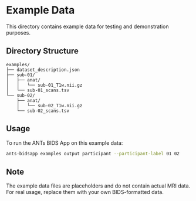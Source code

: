 # Example Data

This directory contains example data for testing and demonstration purposes.

## Directory Structure

```
examples/
├── dataset_description.json
├── sub-01/
│   ├── anat/
│   │   └── sub-01_T1w.nii.gz
│   └── sub-01_scans.tsv
└── sub-02/
    ├── anat/
    │   └── sub-02_T1w.nii.gz
    └── sub-02_scans.tsv
```

## Usage

To run the ANTs BIDS App on this example data:

```bash
ants-bidsapp examples output participant --participant-label 01 02
```

## Note

The example data files are placeholders and do not contain actual MRI data. For real usage, replace them with your own BIDS-formatted data. 